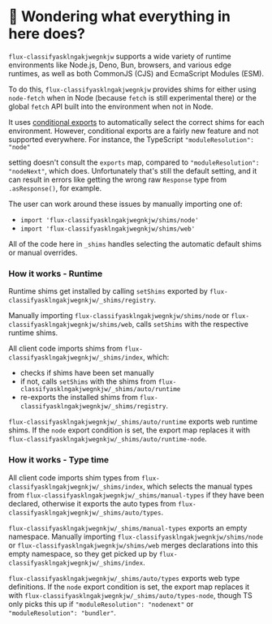 # 👋 Wondering what everything in here does?

`flux-classifyasklngakjwegnkjw` supports a wide variety of runtime environments like Node.js, Deno, Bun, browsers, and various
edge runtimes, as well as both CommonJS (CJS) and EcmaScript Modules (ESM).

To do this, `flux-classifyasklngakjwegnkjw` provides shims for either using `node-fetch` when in Node (because `fetch` is still experimental there) or the global `fetch` API built into the environment when not in Node.

It uses [conditional exports](https://nodejs.org/api/packages.html#conditional-exports) to
automatically select the correct shims for each environment. However, conditional exports are a fairly new
feature and not supported everywhere. For instance, the TypeScript `"moduleResolution": "node"`

setting doesn't consult the `exports` map, compared to `"moduleResolution": "nodeNext"`, which does.
Unfortunately that's still the default setting, and it can result in errors like
getting the wrong raw `Response` type from `.asResponse()`, for example.

The user can work around these issues by manually importing one of:

- `import 'flux-classifyasklngakjwegnkjw/shims/node'`
- `import 'flux-classifyasklngakjwegnkjw/shims/web'`

All of the code here in `_shims` handles selecting the automatic default shims or manual overrides.

### How it works - Runtime

Runtime shims get installed by calling `setShims` exported by `flux-classifyasklngakjwegnkjw/_shims/registry`.

Manually importing `flux-classifyasklngakjwegnkjw/shims/node` or `flux-classifyasklngakjwegnkjw/shims/web`, calls `setShims` with the respective runtime shims.

All client code imports shims from `flux-classifyasklngakjwegnkjw/_shims/index`, which:

- checks if shims have been set manually
- if not, calls `setShims` with the shims from `flux-classifyasklngakjwegnkjw/_shims/auto/runtime`
- re-exports the installed shims from `flux-classifyasklngakjwegnkjw/_shims/registry`.

`flux-classifyasklngakjwegnkjw/_shims/auto/runtime` exports web runtime shims.
If the `node` export condition is set, the export map replaces it with `flux-classifyasklngakjwegnkjw/_shims/auto/runtime-node`.

### How it works - Type time

All client code imports shim types from `flux-classifyasklngakjwegnkjw/_shims/index`, which selects the manual types from `flux-classifyasklngakjwegnkjw/_shims/manual-types` if they have been declared, otherwise it exports the auto types from `flux-classifyasklngakjwegnkjw/_shims/auto/types`.

`flux-classifyasklngakjwegnkjw/_shims/manual-types` exports an empty namespace.
Manually importing `flux-classifyasklngakjwegnkjw/shims/node` or `flux-classifyasklngakjwegnkjw/shims/web` merges declarations into this empty namespace, so they get picked up by `flux-classifyasklngakjwegnkjw/_shims/index`.

`flux-classifyasklngakjwegnkjw/_shims/auto/types` exports web type definitions.
If the `node` export condition is set, the export map replaces it with `flux-classifyasklngakjwegnkjw/_shims/auto/types-node`, though TS only picks this up if `"moduleResolution": "nodenext"` or `"moduleResolution": "bundler"`.
